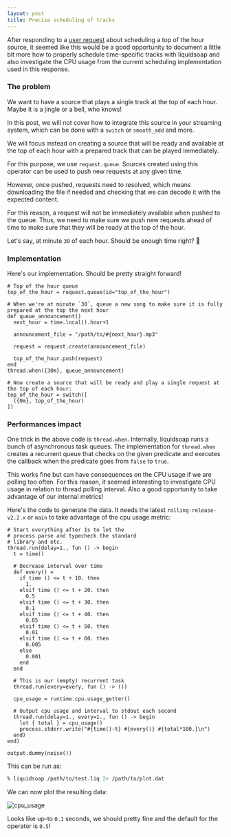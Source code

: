```yaml
---
layout: post
title: Precise scheduling of tracks
---
```


After responding to a [user request](https://github.com/savonet/liquidsoap/discussions/2972) about scheduling a top of the hour source, it seemed like this would
be a good opportunity to document a little bit more how to properly schedule time-specific tracks with liquidsoap and also investigate the CPU usage from
the current scheduling implementation used in this response.

### The problem

We want to have a source that plays a single track at the top of each hour. Maybe it is a jingle or a bell, who knows!

In this post, we will not cover how to integrate this source in your streaming system, which can be done with a `switch` or `smooth_add` and more.

We will focus instead on creating a source that will be ready and available at the top of each hour with a prepared track that can be played immediately.

For this purpose, we use `request.queue`. Sources created using this operator can be used to push new requests at any given time.

However, once pushed, requests need to resolved, which means downloading the file if needed and checking that we can decode it with the expected content.

For this reason, a request will not be immediately available when pushed to the queue. Thus, we need to make sure we push new requests ahead of time
to make sure that they will be ready at the top of the hour.

Let's say, at minute `30` of each hour. Should be enough time right? 🙂

### Implementation

Here's our implementation. Should be pretty straight forward!

```liquidsoap
# Top of the hour queue
top_of_the_hour = request.queue(id="top_of_the_hour")

# When we're at minute `30`, queue a new song to make sure it is fully prepared at the top the next hour
def queue_announcement()
  next_hour = time.local().hour+1

  announcement_file = "/path/to/#{next_hour}.mp3"

  request = request.create(announcement_file)

  top_of_the_hour.push(request)
end
thread.when({30m}, queue_announcement)

# Now create a source that will be ready and play a single request at the top of each hour:
top_of_the_hour = switch([
  ({0m}, top_of_the_hour)
])
```

### Performances impact

One trick in the above code is `thread.when`. Internally, liquidsoap runs a bunch of asynchronous task queues. The implementation for `thread.when`
creates a recurrent queue that checks on the given predicate and executes the callback when the predicate goes from `false` to `true`.

This works fine but can have consequences on the CPU usage if we are polling too often. For this reason, it seemed interesting to investigate CPU usage in
relation to thread polling interval. Also a good opportunity to take advantage of our internal metrics!

Here's the code to generate the data. It needs the latest `rolling-release-v2.2.x` or `main` to take advantage of the cpu usage metric:

```liquidsoap
# Start everything after 1s to let the
# process parse and typecheck the standard
# library and etc.
thread.run(delay=1., fun () -> begin
  t = time()

  # Decrease interval over time
  def every() =
    if time () <= t + 10. then
      1.
    elsif time () <= t + 20. then
      0.5
    elsif time () <= t + 30. then
      0.1
    elsif time () <= t + 40. then
      0.05
    elsif time () <= t + 50. then
      0.01
    elsif time () <= t + 60. then
      0.005
    else
      0.001
    end
  end

  # This is our (empty) recurrent task
  thread.run(every=every, fun () -> ())

  cpu_usage = runtime.cpu.usage_getter()

  # Output cpu usage and interval to stdout each second
  thread.run(delay=1., every=1., fun () -> begin
    let { total } = cpu_usage()
    process.stderr.write("#{time()-t} #{every()} #{total*100.}\n")
  end)
end)

output.dummy(noise())
```

This can be run as:
```sh
% liquidsoap /path/to/test.liq 2> /path/to/plot.dat
```

We can now plot the resulting data:


![cpu_usage](https://user-images.githubusercontent.com/871060/227742334-61669241-df8e-4b0b-a521-58835b0efd3b.png)

Looks like up-to `0.1` seconds, we should pretty fine and the default for the operator is `0.5`!

